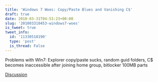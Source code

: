 ```yaml
---
title: 'Windows 7 Woes: Copy/Paste Blues and Vanishing C$'
draft: true
date: 2010-03-31T04:53:23+00:00
slug: '201003310453-windows7-woes'
is_tweet: true
tweet_info:
  id: '11330518190'
  type: 'post'
  is_thread: False
---
```




Problems with WIn7: Explorer copy/paste sucks, random guid folders, C$ becomes inaccessible after joining home group, bitlocker 100MB parts

[Discussion](https://x.com/sytelus/status/11330518190)
